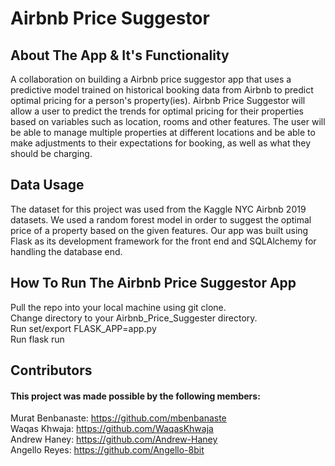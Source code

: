 # Airbnb Price Suggestor

## About The App & It's Functionality
  A collaboration on building a Airbnb price suggestor app that uses a predictive model trained on historical booking data from Airbnb to predict optimal pricing for a person's property(ies). Airbnb Price Suggestor will allow a user to predict the trends for optimal pricing for their properties based on variables such as location, rooms and other features. The user will be able to manage multiple properties at different locations and be able to make adjustments to their expectations for booking, as well as what they should be charging. 

## Data Usage
  The dataset for this project was used from the Kaggle NYC Airbnb 2019 datasets. We used a random forest model in order to suggest the optimal price of a property based on the given features. Our app was built using Flask as its development framework for the front end and SQLAlchemy for handling the database end.

## How To Run The Airbnb Price Suggestor App
Pull the repo into your local machine using git clone.  
Change directory to your Airbnb_Price_Suggester directory.  
Run set/export FLASK_APP=app.py    
Run flask run  

## Contributors
#### This project was made possible by the following members:  
Murat Benbanaste: https://github.com/mbenbanaste  
Waqas Khwaja: https://github.com/WaqasKhwaja  
Andrew Haney: https://github.com/Andrew-Haney  
Angello Reyes: https://github.com/Angello-8bit  
